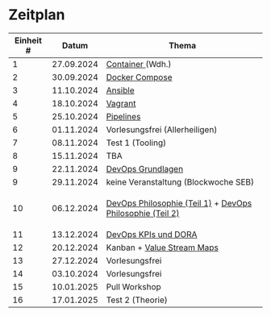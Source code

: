 # Zeitplan



| Einheit # | Datum      | Thema                                                                                                                                                                                                                                                                                                                                          |
| --------- | ---------- | ---------------------------------------------------------------------------------------------------------------------------------------------------------------------------------------------------------------------------------------------------------------------------------------------------------------------------------------------- |
| 1         | 27.09.2024 | [Container ](broken-reference)(Wdh.)                                                                                                                                                                                                                                                                                                           |
| 2         | 30.09.2024 | [Docker Compose](../docker-compose/)                                                                                                                                                                                                                                                                                                           |
| 3         | 11.10.2024 | [Ansible](https://liascript.github.io/course/?https://raw.githubusercontent.com/aheil/devops/master/lectures/06\_ansible.md#1)                                                                                                                                                                                                                 |
| 4         | 18.10.2024 | [Vagrant](https://liascript.github.io/course/?https://raw.githubusercontent.com/aheil/devops/master/lectures/07\_vagrant.md#1)                                                                                                                                                                                                                 |
| 5         | 25.10.2024 | [Pipelines](https://liascript.github.io/course/?https://raw.githubusercontent.com/aheil/devops/master/lectures/08\_gitops.md#1)                                                                                                                                                                                                                |
| 6         | 01.11.2024 | Vorlesungsfrei (Allerheiligen)                                                                                                                                                                                                                                                                                                                 |
| 7         | 08.11.2024 | Test 1 (Tooling)                                                                                                                                                                                                                                                                                                                               |
| 8         | 15.11.2024 | TBA                                                                                                                                                                                                                                                                                                                                            |
| 9         | 22.11.2024 | [DevOps Grundlagen](../grundlagen/)                                                                                                                                                                                                                                                                                                            |
| 9         | 29.11.2024 | keine Veranstaltung (Blockwoche SEB)                                                                                                                                                                                                                                                                                                           |
| 10        | 06.12.2024 | <p><a href="https://liascript.github.io/course/?https://raw.githubusercontent.com/aheil/devops/master/lectures/03_philosophie.md#1">DevOps Philosophie (Teil 1)</a> + <a href="https://liascript.github.io/course/?https://raw.githubusercontent.com/aheil/devops/master/lectures/03_philosophie.md#1">DevOps Philosophie (Teil 2)</a><br></p> |
| 11        | 13.12.2024 | [DevOps KPIs und DORA](https://liascript.github.io/course/?https://raw.githubusercontent.com/aheil/devops/master/lectures/09\_metriken.md#1)                                                                                                                                                                                                   |
| 12        | 20.12.2024 | Kanban + [Value Stream Maps](https://liascript.github.io/course/?https://raw.githubusercontent.com/aheil/devops/master/lectures/05\_vsm.md#1)                                                                                                                                                                                                  |
| 13        | 27.12.2024 | Vorlesungsfrei                                                                                                                                                                                                                                                                                                                                 |
| 14        | 03.10.2024 | Vorlesungsfrei                                                                                                                                                                                                                                                                                                                                 |
| 15        | 10.01.2025 | Pull Workshop                                                                                                                                                                                                                                                                                                                                  |
| 16        | 17.01.2025 | Test 2 (Theorie)                                                                                                                                                                                                                                                                                                                               |

